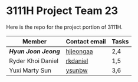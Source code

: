 # 3111H Project Team 23
Here is the repo for the project portion of 3111H.

| Member            	| Contact email                         	| Tasks 	|
|-------------------	|---------------------------------------	|-------	|
| ***Hyun Joon Jeong***   	| [hjjeongaa](hjjeongaa@connect.ust.hk) 	| 2,4   	|
| Ryder Khoi Daniel 	| [rkdaniel](rkdaniel@connect.ust.hk)   	| 1,5   	|
| Yuxi Marty Sun    	| [ysunbw](ysunbw@connect.ust.hk)       	| 3,6   	|
